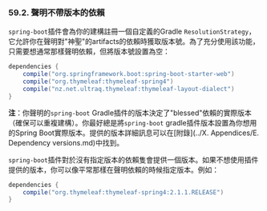 ### 59.2. 聲明不帶版本的依賴

`spring-boot`插件會為你的建構註冊一個自定義的Gradle `ResolutionStrategy`，它允許你在聲明對"神聖"的artifacts的依賴時獲取版本號。為了充分使用該功能，只需要想通常那樣聲明依賴，但將版本號設置為空：
```gradle
dependencies {
    compile("org.springframework.boot:spring-boot-starter-web")
    compile("org.thymeleaf:thymeleaf-spring4")
    compile("nz.net.ultraq.thymeleaf:thymeleaf-layout-dialect")
}
```
**注**：你聲明的`spring-boot` Gradle插件的版本決定了"blessed"依賴的實際版本（確保可以重複建構）。你最好總是將`spring-boot` gradle插件版本設置為你想用的Spring Boot實際版本。提供的版本詳細訊息可以在[附錄](../X. Appendices/E. Dependency versions.md)中找到。

`spring-boot`插件對於沒有指定版本的依賴隻會提供一個版本。如果不想使用插件提供的版本，你可以像平常那樣在聲明依賴的時候指定版本。例如：
```gradle
dependencies {
    compile("org.thymeleaf:thymeleaf-spring4:2.1.1.RELEASE")
}
```
